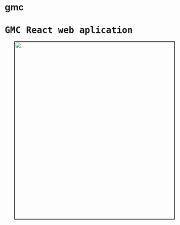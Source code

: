 # gmc

<kbd>
  <h1>GMC React web aplication</h1>
  <img src="https://user-images.githubusercontent.com/41586190/50470592-1c5d3580-09d7-11e9-823f-63757a52e3e8.gif"
       style="max-width:100% height="316" width="560" hspace="30" border="2"
  >
</kbd>
